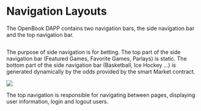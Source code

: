 # Navigation Layouts

The OpenBook DAPP contains two navigation bars, the side navigation bar and the top navigation bar.

<img src="https://lh3.googleusercontent.com/BbpVlESsz2vp3Dvve4opneS3mulT4uL6cViFu43jq9Hj40V1eENs2qL6dpZxtTOU9JWJCY-3Yrz6QOuu0wEx-tKefyIm83qWm6VHdVPTi_IQuKqZH_uJP43tkmZnXvhzNNRV9Tto_u3qonRu" alt="" data-size="original">

The purpose of side navigation is for betting. The top part of the side navigation bar (Featured Games, Favorite Games, Parlays) is static. The bottom part of the side navigation bar (Basketball, Ice Hockey …) is generated dynamically by the odds provided by the smart Market contract.

![](https://lh6.googleusercontent.com/gPNZKb1WVkxin67bI2HfhJyHFg7A\_gDumCyA\_Suw9NQlBaQGcznfmi1OBIyOwo40wYjPa22YmOzaUHtW-IUEsK0nQgEfp0UcNjFIJeMaUBvr7jG8iz33HNF28H-\_eJu\_rXdsDUsXxpJZ3qQ\_)

The top navigation is responsible for navigating between pages, displaying user information, login and logout users.
